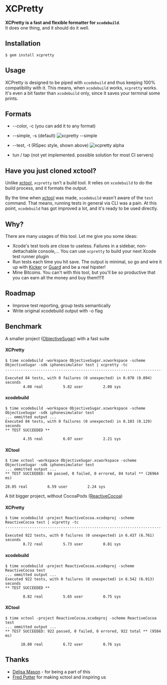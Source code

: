 # XCPretty

__XCPretty is a fast and flexible formatter for `xcodebuild`__.<br/>
It does one thing, and it should do it well.

## Installation

    $ gem install xcpretty

## Usage

XCPretty is designed to be piped with `xcodebuild` and thus keeping 100% compatibility with it.
This means, when `xcodebuild` works, `xcpretty` works.
It's even a bit faster than `xcodebuild` only, since it saves your terminal some prints.

## Formats

- --color, -c (you can add it to any format)
- --simple, -s (default)
![xcpretty --simple](http://i.imgur.com/SMx0gUD.gif)

- --test, -t (RSpec style, shown above)
![xcpretty alpha](http://i.imgur.com/VeTQQub.gif)

- tun / tap (not yet implemented. possible solution for most CI servers)

## Have you just cloned xctool?

Unlike [xctool](https://github.com/facebook/xctool), `xcpretty` isn't a build tool.
It relies on `xcodebuild` to do the build process, and it formats the output.

By the time when [xctool](https://github.com/facebook/xctool) was made, `xcodebuild`
wasn't aware of the `test` command. That means, running tests in general via CLI was a pain.
At this point, `xcodebuild` has got improved a lot, and it's ready to be used directly.

## Why?

There are many usages of this tool. Let me give you some ideas:
- Xcode's test tools are close to useless. Failures in a sidebar, non-dettachable console,... You can use `xcpretty` to build your next Xcode test runner plugin
- Run tests each time you hit save. The output is minimal, so go and wire it up with [Kicker](https://github.com/alloy/kicker) or [Guard](https://github.com/guard/guard) and be a real hipster!
- Mine Bitcoins. You can't with this tool, but you'll be so productive that you can earn all the money and buy them!!!1!

## Roadmap
- Improve test reporting, group tests semantically
- Write original xcodebuild output with -o flag

## Benchmark

A smaller project ([ObjectiveSugar](https://github.com/mneorr/objectivesugar)) with a fast suite

#### XCPretty
```
$ time xcodebuild -workspace ObjectiveSugar.xcworkspace -scheme ObjectiveSugar -sdk iphonesimulator test | xcpretty -tc
....................................................................................

Executed 84 tests, with 0 failures (0 unexpected) in 0.070 (0.094) seconds
        4.08 real         5.82 user         2.08 sys
```
#### xcodebuild
```
$ time xcodebuild -workspace ObjectiveSugar.xcworkspace -scheme ObjectiveSugar -sdk iphonesimulator test
... ommitted output ...
Executed 84 tests, with 0 failures (0 unexpected) in 0.103 (0.129) seconds
** TEST SUCCEEDED **

        4.35 real         6.07 user         2.21 sys
```
#### XCtool
```
$ time xctool -workspace ObjectiveSugar.xcworkspace -scheme ObjectiveSugar -sdk iphonesimulator test
... ommitted output ...
** TEST SUCCEEDED: 84 passed, 0 failed, 0 errored, 84 total ** (26964 ms)

28.05 real         6.59 user         2.24 sys
```

A bit bigger project, without CocoaPods ([ReactiveCocoa](https://github.com/ReactiveCocoa/ReactiveCocoa))

#### XCPretty
```
$ time xcodebuild -project ReactiveCocoa.xcodeproj -scheme ReactiveCocoa test | xcpretty -tc
..........................................................................................................................................................................................................................................................................................................................................................................................................................................................................................................................................................................................................................................................................................................................................................................................................................................................................................................................................................

Executed 922 tests, with 0 failures (0 unexpected) in 6.437 (6.761) seconds
        8.72 real         5.73 user         0.81 sys
```
#### xcodebuild
```
$ time xcodebuild -project ReactiveCocoa.xcodeproj -scheme ReactiveCocoa test
... ommitted output ...
Executed 922 tests, with 0 failures (0 unexpected) in 6.542 (6.913) seconds
** TEST SUCCEEDED **

        8.82 real         5.65 user         0.75 sys
```
#### XCtool
```
$ time xctool -project ReactiveCocoa.xcodeproj -scheme ReactiveCocoa test
... ommitted output ...
** TEST SUCCEEDED: 922 passed, 0 failed, 0 errored, 922 total ** (9584 ms)

       10.80 real         6.72 user         0.76 sys
```


## Thanks

- [Delisa Mason](http://github.com/kattrali) - for being a part of this
- [Fred Potter](http://github.com/fpotter) for making xctool and inspiring us
